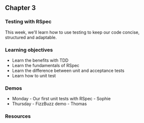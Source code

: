 ## Chapter 3

### Testing with RSpec
This week, we'll learn how to use testing to keep our code concise, structured and adaptable. 

### Learning objectives
* Learn the benefits with TDD
* Learn the fundamentals of RSpec
* Learn the difference between unit and acceptance tests
* Learn how to unit test 

### Demos
* Monday - Our first unit tests with RSpec - Sophie
* Thursday - FizzBuzz demo - Thomas

### Resources

